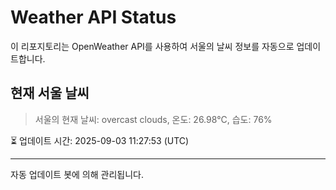 
# Weather API Status

이 리포지토리는 OpenWeather API를 사용하여 서울의 날씨 정보를 자동으로 업데이트합니다.

## 현재 서울 날씨
> 서울의 현재 날씨: overcast clouds, 온도: 26.98°C, 습도: 76%

⏳ 업데이트 시간: 2025-09-03 11:27:53 (UTC)

---
자동 업데이트 봇에 의해 관리됩니다.
